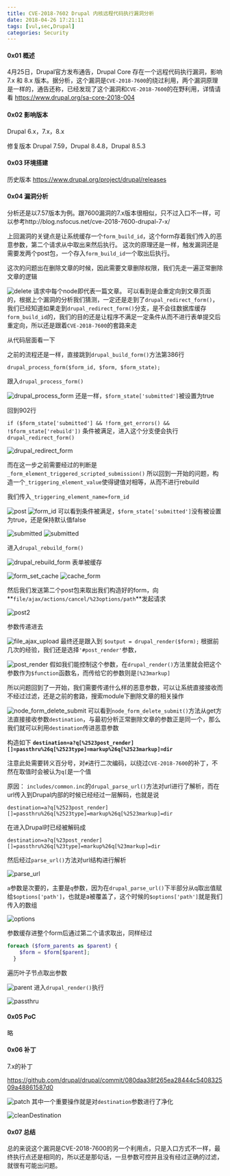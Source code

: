 ```yaml
---
title: CVE-2018-7602 Drupal 内核远程代码执行漏洞分析
date: 2018-04-26 17:21:11
tags: [vul,sec,Drupal]
categories: Security
---
```


<script src="https://ob5vt1k7f.qnssl.com/pangu.js"></script>

#### 0x01 概述

4月25日，Drupal官方发布通告，Drupal Core 存在一个远程代码执行漏洞，影响 7.x 和 8.x 版本。据分析，这个漏洞是`CVE-2018-7600`的绕过利用，两个漏洞原理是一样的，通告还称，已经发现了这个漏洞和`CVE-2018-7600`的在野利用，详情请看 https://www.drupal.org/sa-core-2018-004

#### 0x02 影响版本
Drupal 6.x，7.x，8.x

修复版本
Drupal 7.59，Drupal 8.4.8，Drupal 8.5.3

#### 0x03 环境搭建
历史版本
https://www.drupal.org/project/drupal/releases

#### 0x04 漏洞分析
分析还是以7.57版本为例。跟7600漏洞的7.x版本很相似，只不过入口不一样，可以参考http://blog.nsfocus.net/cve-2018-7600-drupal-7-x/

上回漏洞的关键点是让系统缓存一个`form_build_id`，这个form存着我们传入的恶意参数，第二个请求从中取出来然后执行。
这次的原理还是一样，触发漏洞还是需要发两个post包，一个存入`form_build_id`一个取出后执行。

这次的问题出在删除文章的时候，因此需要文章删除权限，我们先走一遍正常删除文章的逻辑

![delete](https://ob5vt1k7f.qnssl.com/VGL3Y)
请求中每个node即代表一篇文章。
可以看到是会重定向到文章页面的，根据上个漏洞的分析我们猜测，一定还是走到了`drupal_redirect_form()`，我们已经知道如果走到`drupal_redirect_form()`分支，是不会往数据库缓存`form_build_id`的，我们的目的还是让程序不满足一定条件从而不进行表单提交后重定向，所以还是跟着`CVE-2018-7600`的套路来走

从代码层面看一下

之前的流程还是一样，直接跳到`drupal_build_form()`方法第386行
```
drupal_process_form($form_id, $form, $form_state);
```
跟入`drupal_process_form()`

![drupal_process_form](https://ob5vt1k7f.qnssl.com/w0cQZ)
还是一样，`$form_state['submitted']`被设置为true

回到902行

`if ($form_state['submitted'] && !form_get_errors() && !$form_state['rebuild'])`
条件被满足，进入这个分支便会执行`drupal_redirect_form()`

![drupal_redirect_form](https://ob5vt1k7f.qnssl.com/aoYne)

而在这一步之前需要经过的判断是`_form_element_triggered_scripted_submission()`
所以回到一开始的问题，构造一个`_triggering_element_value`使得键值对相等，从而不进行rebuild

我们传入`_triggering_element_name=form_id`

![post](https://ob5vt1k7f.qnssl.com/UBCWM)
![form_id](https://ob5vt1k7f.qnssl.com/Rbrm4)
可以看到条件被满足，`$form_state['submitted']`没有被设置为true，还是保持默认值false

![submitted](https://ob5vt1k7f.qnssl.com/UYLtu)
![submitted](https://ob5vt1k7f.qnssl.com/o98bE)

进入`drupal_rebuild_form()`

![drupal_rebuild_form](https://ob5vt1k7f.qnssl.com/WdeFV)
表单被缓存

![form_set_cache](https://ob5vt1k7f.qnssl.com/MCCPJ)
![cache_form](https://ob5vt1k7f.qnssl.com/U5Tej)

然后我们发送第二个post包来取出我们构造好的form，向**`file/ajax/actions/cancel/%23options/path`**发起请求

![post2](https://ob5vt1k7f.qnssl.com/voiue)

参数传递进去

![file_ajax_upload](https://ob5vt1k7f.qnssl.com/luJMk)
最终还是跟入到
`$output = drupal_render($form);`
根据前几次的经验，我们还是选择`'#post_render'`参数，

![post_render](https://ob5vt1k7f.qnssl.com/GV3Rc)
假如我们能控制这个参数，在`drupal_render()`方法里就会把这个参数作为`$function`函数名，而传给它的参数则是`[%23markup]`

所以问题回到了一开始，我们需要传递什么样的恶意参数，可以让系统直接接收而不经过过滤，还是之前的套路，搜索module下删除文章的相关操作

![node_form_delete_submit](https://ob5vt1k7f.qnssl.com/niMWz)
可以看到`node_form_delete_submit()`方法从get方法直接接收参数`destination`，与最初分析正常删除文章的参数正是同一个，那么我们就可以利用`destination`传进恶意参数

构造如下
**`destination=a?q[%2523post_render][]=passthru%26q[%2523type]=markup%26q[%2523markup]=dir`**

注意此处需要转义百分号，对`#`进行二次编码，以绕过`CVE-2018-7600`的补丁，不然在取值时会被认为`q[`是一个值

原因： 
`includes/common.inc`的`drupal_parse_url()`方法对url进行了解析，而在url传入到Drupal内部的时候已经经过一层解码，也就是说
```
destination=a?q[%2523post_render][]=passthru%26q[%2523type]=markup%26q[%2523markup]=dir
```
在进入Drupal时已经被解码成
```
destination=a?q[%23post_render][]=passthru%26q[%23type]=markup%26q[%23markup]=dir
```
然后经过`parse_url()`方法对url结构进行解析

![parse_url](https://ob5vt1k7f.qnssl.com/1530254681531.png)

`a`参数是次要的，主要是`q`参数，因为在`drupal_parse_url()`下半部分从q取出值赋给`$options['path']`，也就是a被覆盖了，这个时候的`$options['path']`就是我们传入的数组

![options](https://ob5vt1k7f.qnssl.com/s4o7s)

参数缓存进整个form后通过第二个请求取出，同样经过

```php
foreach ($form_parents as $parent) {
    $form = $form[$parent];
  }
```
遍历叶子节点取出参数

![parent](https://ob5vt1k7f.qnssl.com/Wgz3w)
进入`drupal_render()`执行

![passthru](https://ob5vt1k7f.qnssl.com/SsmNM)

#### 0x05 PoC
略

#### 0x06 补丁
7.x的补丁

https://github.com/drupal/drupal/commit/080daa38f265ea28444c540832509a48861587d0

![patch](https://ob5vt1k7f.qnssl.com/2Zhjq)
其中一个重要操作就是对`destination`参数进行了净化

![cleanDestination](http://ob5vt1k7f.qnssl.com/CaZPF)

#### 0x07 总结
总的来说这个漏洞是CVE-2018-7600的另一个利用点，只是入口方式不一样，最终执行点还是相同的，所以还是那句话，一旦参数可控并且没有经过正确的过滤，就很有可能出问题。

<script>pangu.spacingPage();</script>
